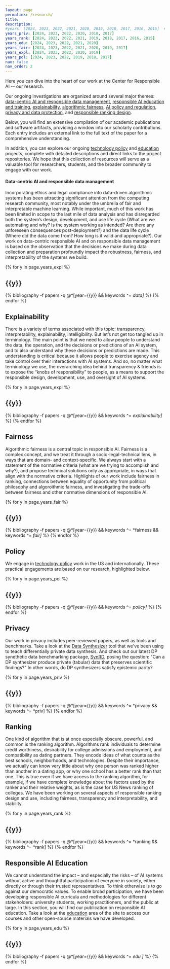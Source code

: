 ```yaml
---
layout: page
permalink: /research/
title: 
description: 
#years: [2024, 2023, 2022, 2021, 2020, 2019, 2018, 2017, 2016, 2015]  # replace with your own years
years_priv: [2024, 2023, 2022, 2020, 2018, 2017]  
years_rank: [2024, 2023, 2022, 2021, 2019, 2018, 2017, 2016, 2015]  
years_edu: [2024, 2023, 2022, 2021, 2020]  
years_fair: [2024, 2023, 2022, 2021, 2020, 2019, 2017]  
years_expl: [2024, 2023, 2022, 2020, 2019]  
years_pol: [2024, 2023, 2022, 2019, 2018, 2017]  
nav: false
nav_order: 2
---
```


<div id="banner-other" style="background-image: url('{{ "/assets/img/banner/Research_Banner.png" | relative_url }}');"></div>

<!-- <h3 class="category" id="research">Research</h3> -->

Here you can dive into the heart of our work at the Center for Responsible AI -- our research. 

Our ongoing investigations are organized around several major themes:
[data-centric AI and responsible data management](#data-centric),
[responsible AI education and training](#education),
[explainability](#explainability), [algorithmic fairness](#fairness),
[AI policy and regulation](#policy), [privacy and data
protection](#privacy), and [responsible ranking design](#ranking).

Below, you will find an extensive compilation of our academic
publications and software artifacts, providing a window into our
scholarly contributions. Each entry includes an external link to the
full text of the paper for a comprehensive understanding.

In addition, you can explore our ongoing [technology policy](/policy) and
[education](/education) projects, complete with detailed descriptions and direct
links to the project repositories. We hope that this collection of
resources will serve as a valuable tool for researchers, students, and
the broader community to engage with our work.

<!-- _pages/publications.md -->
<div class="publications">

<h4 class="category" id="data-centric">Data-centric AI and responsible data management</h4>

Incorporating ethics and legal
compliance into data-driven algorithmic systems has been attracting
significant attention from the computing research community, most
notably under the umbrella of fair and interpretable machine
learning. While important, much of this work has been limited in scope
to the last mile of data analysis and has disregarded both the
system’s design, development, and use life cycle (What are we
automating and why? Is the system working as intended?  Are there any
unforeseen consequences post-deployment?) and the data life cycle
(Where did the data come from? How long is it valid and
appropriate?). Our work on data-centric responsible AI and on
responsible data management is based on the observation that the
decisions we make during data collection and preparation profoundly
impact the robustness, fairness, and interpretability of the systems
we build.

  {% for y in page.years_expl %}
    <h2 class="year">{{y}}</h2>
    {% bibliography -f papers -q @*[year={{y}} && keywords ^= *data]* %}
  {% endfor %}

  <h2 class="category" id="explainability">Explainability</h2>
  <!-- Add your category specific text here -->

There is a variety of terms associated with this topic: transparency,
interpretability, explainability, intelligibility.  But let’s not get
too tangled up in terminology.  The main point is that we need to
allow people to understand the data, the operation, and the decisions
or predictions of an AI system, and to also understand why these
decisions or predictions are made.  This understanding is critical
because it allows people to exercise agency and take control over
their interactions with AI systems.  And so, no matter what
terminology we use, the overarching idea behind transparency & friends
is to expose the “knobs of responsibility” to people, as a means to
support the responsible design, development, use, and oversight of AI
systems.


{% for y in page.years_expl %}
    <h2 class="year">{{y}}</h2>
    {% bibliography -f papers -q @*[year={{y}} && keywords ^= *explainability]* %}
  {% endfor %}

  <h2 class="category" id="fairness">Fairness</h2>
  Algorithmic fairness is a central topic in responsible AI.  Fairness is a complex concept, and we
treat it through a socio-legal-technical lens, in ways that are domain- and context-specific. We always start
with a statement of the normative criteria (what are we trying to accomplish and why?), and propose technical solutions only as appropriate, in ways that align with the 
normative criteria. 
Highlights of our work include fairness in ranking, connections between equality of opportunity from political philosophy
and algoroithmic fairness, and investigating the trade-offs between fairness and other normative dimensions of responsible AI.   

  <!-- Add your category specific text here -->
  {% for y in page.years_fair %}
    <h2 class="year">{{y}}</h2>
    {% bibliography -f papers -q @*[year={{y}} && keywords ^= *fairness && keywords ^= *fair]* %}
  {% endfor %}

  <h2 class="category" id="policy">Policy</h2>
  We engage in <a href="../policy/">technology policy</a> work in the US and internationally.   
  These practical engagements are based
  on our research, highlighted below.

  <!-- Add your category specific text here -->
  {% for y in page.years_pol %}
    <h2 class="year">{{y}}</h2>
    {% bibliography -f papers -q @*[year={{y}} && keywords ^= *policy]* %}
  {% endfor %}
  
  <h2 class="category" id="privacy">Privacy</h2>
  Our work in privacy includes peer-reviewed papers, as well as tools and benchmarks.
  Take a look at the <a href="https://github.com/DataResponsibly/DataSynthesizer">Data Synthesizer</a> tool
  that we've been using to teach differentially private data synthesis.  
  And check out our latest DP synethetic data benchmarking package,
  <a href="https://github.com/DataResponsibly/SynRD">SynRD</a>, posing the question: 
  "Can a DP synthesizer produce private (tabular) data that preserves scientific findings?" 
  In other words, do DP synthesizers satisfy epistemic parity?

  <!-- Add your category specific text here -->
  {% for y in page.years_priv %}
    <h2 class="year">{{y}}</h2>
    {% bibliography -f papers -q @*[year={{y}} && keywords ^= *privacy && keywords ^= *priv] %}
  {% endfor %}

  <h2 class="category" id="ranking">Ranking</h2> One kind of algorithm
  that is at once especially obscure, powerful, and common is the
  ranking algorithm. Algorithms rank individuals to determine credit
  worthiness, desirability for college admissions and employment, and
  compatibility as dating partners. They encode ideas of what counts
  as the best schools, neighborhoods, and technologies. Despite their
  importance, we actually can know very little about why one person
  was ranked higher than another in a dating app, or why one school
  has a better rank than that one. This is true even if we have access
  to the ranking algorithm, for example, if we have complete knowledge
  about the factors used by the ranker and their relative weights, as
  is the case for US News ranking of colleges.  We have been working
  on several aspects of responsible ranking design and use, including
  fairness, transparency and interpretability, and stability.

  <!-- Add your category specific text here -->
  {% for y in page.years_rank %}
    <h2 class="year">{{y}}</h2>
    {% bibliography -f papers -q @*[year={{y}} && keywords ^= *ranking && keywords ^= *rank] %}
  {% endfor %}

  <h2 class="category" id="education">Responsible AI Education</h2>
<!-- Add your category specific text here -->
We cannot understand the impact – and especially the risks – of AI
systems without active and thoughtful participation of everyone in
society, either directly or through their trusted representatives.  To
think otherwise is to go against our democratic values. To enable
broad participation, we have been developing responsible AI curricula
and methodologies for different stakeholders: university students,
working practitioners, and the public at large. In this section, you
will find our publication on responsible AI education.  Take a look at
the <a href="/education">education</a> area of the site to access our
courses and other open-source materials we have developed.

  {% for y in page.years_edu %}
    <h2 class="year">{{y}}</h2>
    {% bibliography -f papers -q @*[year={{y}} && keywords ^= *edu ]* %}
  {% endfor %}

</div>

